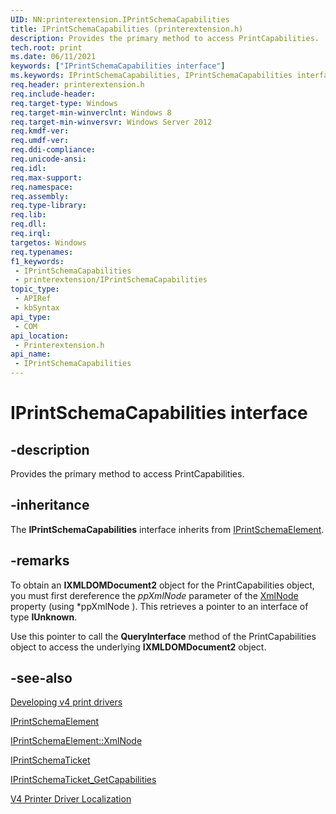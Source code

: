```yaml
---
UID: NN:printerextension.IPrintSchemaCapabilities
title: IPrintSchemaCapabilities (printerextension.h)
description: Provides the primary method to access PrintCapabilities.
tech.root: print
ms.date: 06/11/2021
keywords: ["IPrintSchemaCapabilities interface"]
ms.keywords: IPrintSchemaCapabilities, IPrintSchemaCapabilities interface [Print Devices], IPrintSchemaCapabilities interface [Print Devices],described, print.iprintschemacapabilities_interface, printerextension/IPrintSchemaCapabilities
req.header: printerextension.h
req.include-header: 
req.target-type: Windows
req.target-min-winverclnt: Windows 8
req.target-min-winversvr: Windows Server 2012
req.kmdf-ver: 
req.umdf-ver: 
req.ddi-compliance: 
req.unicode-ansi: 
req.idl: 
req.max-support: 
req.namespace: 
req.assembly: 
req.type-library: 
req.lib: 
req.dll: 
req.irql: 
targetos: Windows
req.typenames: 
f1_keywords:
 - IPrintSchemaCapabilities
 - printerextension/IPrintSchemaCapabilities
topic_type:
 - APIRef
 - kbSyntax
api_type:
 - COM
api_location:
 - Printerextension.h
api_name:
 - IPrintSchemaCapabilities
---
```


# IPrintSchemaCapabilities interface

## -description

Provides the primary method to access PrintCapabilities.

## -inheritance

The **IPrintSchemaCapabilities** interface inherits from [IPrintSchemaElement](/windows-hardware/drivers/ddi/printerextension/nn-printerextension-iprintschemaelement).

## -remarks

To obtain an **IXMLDOMDocument2** object for the PrintCapabilities object, you must first dereference the *ppXmlNode* parameter of the [XmlNode](/windows-hardware/drivers/ddi/printerextension/nf-printerextension-iprintschemaelement-get_xmlnode) property (using *ppXmlNode ). This retrieves a pointer to an interface of type **IUnknown**. 

Use this pointer to  call the **QueryInterface** method of the PrintCapabilities object to access the underlying **IXMLDOMDocument2** object.

## -see-also

[Developing v4 print drivers](/windows-hardware/drivers/print/v4-printer-driver)

[IPrintSchemaElement](/windows-hardware/drivers/ddi/printerextension/nn-printerextension-iprintschemaelement)

[IPrintSchemaElement::XmlNode](/windows-hardware/drivers/ddi/printerextension/nf-printerextension-iprintschemaelement-get_xmlnode)

[IPrintSchemaTicket](/windows-hardware/drivers/ddi/printerextension/nn-printerextension-iprintschematicket)

[IPrintSchemaTicket_GetCapabilities](/windows-hardware/drivers/ddi/printerextension/nf-printerextension-iprintschematicket-getcapabilities)

[V4 Printer Driver Localization](/windows-hardware/drivers/print/v4-driver-localization)
